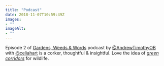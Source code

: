 ```yaml
---
title: "Podcast"
date: 2018-11-07T10:59:49Z
images: 
- ""
imageAlt: 
- ""
---
```


Episode 2 of [Gardens, Weeds & Words](https://www.gardensweedsandwords.com/gwwblog/gww-podcast-s01e02) podcast by [@AndrewTimothyOB](https://twitter.com/AndrewTimothyOB) with [@celiahart](https://twitter.com/celiahart) is a corker, thoughtful & insightful. Love the idea of _[green corridors](http://iopscience.iop.org/article/10.1088/1755-1315/18/1/012093)_ for wildlife. 
